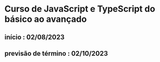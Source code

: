 # Curso de JavaScript e TypeScript do básico ao avançado
## início : 02/08/2023
## previsão de término : 02/10/2023
